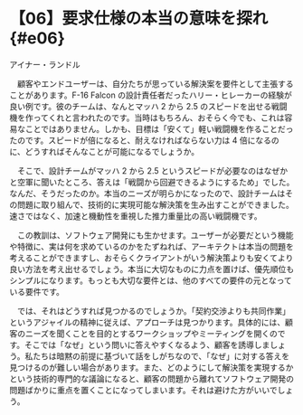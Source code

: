 # 【06】要求仕様の本当の意味を探れ{#e06}

<div class="author">アイナー・ランドル</div>

　顧客やエンドユーザーは、自分たちが思っている解決案を要件として主張することがあります。F-16 Falcon の設計責任者だったハリー・ヒレーカーの経験が良い例です。彼のチームは、なんとマッハ 2 から 2.5 のスピードを出せる戦闘機を作ってくれと言われたのです。当時はもちろん、おそらく今でも、これは容易なことではありません。しかも、目標は「安くて」軽い戦闘機を作ることだったのです。スピードが倍になると、耐えなければならない力は 4 倍になるのに、どうすればそんなことが可能になるでしょうか。

　そこで、設計チームがマッハ 2 から 2.5 というスピードが必要なのはなぜかと空軍に聞いたところ、答えは「戦闘から回避できるようにするため」でした。なんだ、そうだったのか。本当のニーズが明らかになったので、設計チームはその問題に取り組んで、技術的に実現可能な解決策を生み出すことができました。速さではなく、加速と機動性を重視した推力重量比の高い戦闘機です。

　この教訓は、ソフトウェア開発にも生かせます。ユーザーが必要だという機能や特徴に、実は何を求めているのかをたずねれば、アーキテクトは本当の問題を考えることができますし、おそらくクライアントがいう解決策よりも安くてより良い方法を考え出せるでしょう。本当に大切なものに力点を置けば、優先順位もシンプルになります。もっとも大切な要件とは、他のすべての要件の元となっている要件です。

　では、それはどうすれば見つかるのでしょうか。「契約交渉よりも共同作業」というアジャイルの精神に従えば、アプローチは見つかります。具体的には、顧客のニーズを聞くことを目的とするワークショップやミーティングを開くのです。そこでは「なぜ」という問いに答えやすくなるよう、顧客を誘導しましょう。私たちは暗黙の前提に基づいて話をしがちなので、「なぜ」に対する答えを見つけるのが難しい場合があります。また、どのようにして解決策を実現するかという技術的専門的な議論になると、顧客の問題から離れてソフトウェア開発の問題ばかりに重点を置くことになってしまいます。それは避けた方がいいでしょう。
